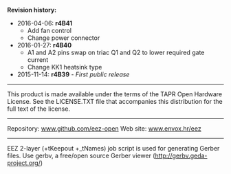 **Revision history:**

* 2016-04-06: **r4B41**
    - Add fan control
    - Change power connector
* 2016-01-27: **r4B40**
    - A1 and A2 pins swap on triac Q1 and Q2 to lower required gate current    
    - Change KK1 heatsink type
* 2015-11-14: **r4B39** - *First public release*

**********************

This product is made available under the terms of the TAPR Open Hardware License. See the LICENSE.TXT file that accompanies this distribution for the full text of the license.

**********************

Repository: www.github.com/eez-open
Web site: www.envox.hr/eez

**********************

EEZ 2-layer (+tKeepout +_tNames) job script is used for generating Gerber files. Use gerbv, a free/open source Gerber viewer (http://gerbv.geda-project.org/)

